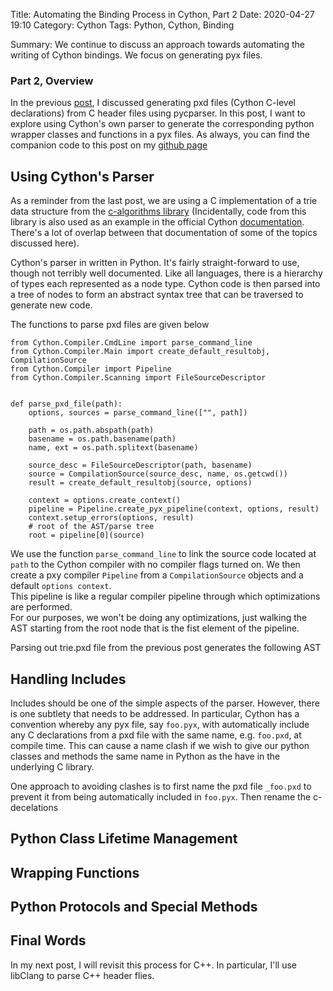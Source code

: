 Title: Automating the Binding Process in Cython, Part 2
Date: 2020-04-27 19:10
Category: Cython
Tags: Python, Cython, Binding

Summary: We continue to discuss an approach towards automating the writing of Cython
bindings. We focus on generating pyx files.

### Part 2, Overview

In the previous [post]({attach}post8.md), I discussed generating pxd files (Cython C-level declarations)
from C header files using pycparser.  In this post, I want to explore using Cython's
own parser to generate the corresponding python wrapper classes and functions in a
pyx files.  As always, you can find the companion code to this post on my [github page](https://github.com/kevingivens/Blog)

## Using Cython's Parser

As a reminder from the last post, we are using a C implementation of a trie data
structure from the [c-algorithms library](https://github.com/fragglet/c-algorithms)
(Incidentally, code from this library is also used as an example in the official Cython
[documentation](https://cython.readthedocs.io/en/latest/src/tutorial/clibraries.html).  
There's a lot of overlap between that documentation of some of the topics discussed here).

Cython's parser in written in Python.  It's fairly straight-forward to use, though
not terribly well documented.  Like all languages, there is a hierarchy of types
each represented as a node type.  Cython code is then parsed into a tree of
nodes to form an abstract syntax tree that can be traversed to generate new code.

The functions to parse pxd files are given below

```cython
from Cython.Compiler.CmdLine import parse_command_line
from Cython.Compiler.Main import create_default_resultobj, CompilationSource
from Cython.Compiler import Pipeline
from Cython.Compiler.Scanning import FileSourceDescriptor


def parse_pxd_file(path):
    options, sources = parse_command_line(["", path])

    path = os.path.abspath(path)
    basename = os.path.basename(path)
    name, ext = os.path.splitext(basename)

    source_desc = FileSourceDescriptor(path, basename)
    source = CompilationSource(source_desc, name, os.getcwd())
    result = create_default_resultobj(source, options)

    context = options.create_context()
    pipeline = Pipeline.create_pyx_pipeline(context, options, result)
    context.setup_errors(options, result)
    # root of the AST/parse tree
    root = pipeline[0](source)
```

We use the function `parse_command_line` to link the source code located at `path` to
the Cython compiler with no compiler flags turned on. We then create a pxy compiler
`Pipeline` from a `CompilationSource` objects and a default `options context`.  
This pipeline is like a regular compiler pipeline through which optimizations are performed.  
For our purposes, we won't be doing any optimizations, just walking the AST starting
from the root node that is the fist element of the pipeline.   

Parsing out trie.pxd file from the previous post generates the following AST



## Handling Includes

Includes should be one of the simple aspects of the parser.  However, there is
one subtlety that needs to be addressed.  In particular, Cython has a convention
whereby any pyx file, say `foo.pyx`, with automatically include any C declarations
from a pxd file with the same name, e.g. `foo.pxd`, at compile time.  This can
cause a name clash if we wish to give our python classes and methods the same
name in Python as the have in the underlying C library.

One approach to avoiding clashes is to first name the pxd file `_foo.pxd` to prevent it from
being automatically included in `foo.pyx`.  Then rename the c-decelations    

## Python Class Lifetime Management

## Wrapping Functions

## Python Protocols and Special Methods

## Final Words

In my next post, I will revisit this process for C++.  In particular, I'll use
libClang to parse C++ header flies.
